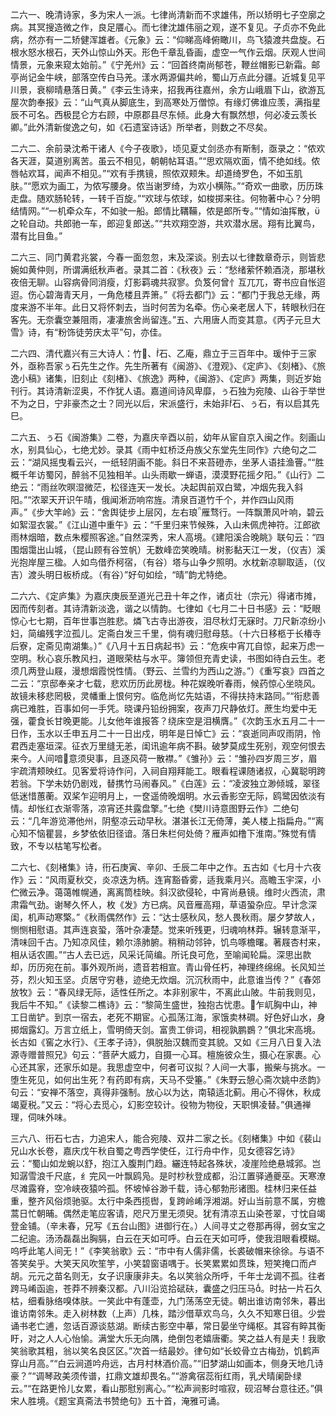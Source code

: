 <!-- { "loadSidebar": true } -->
二六一、晚清诗家，多为宋人一派。七律尚清新而不求雄伟，所以矫明七子空廓之病。其冥搜造微之作，良足餍心。而七律沈雄伟丽之观，遂不复见。子贞亦不免此病，然亦有一二矫健浑雄者。《元象》云：“仰睇高峰俯瞰川，鸟飞猿渡共盘旋。石根水怒水根石，天外山惊山外天。形色千章乱昏画，虚空一气作云烟。厌观人世间情景，元象来窥太始前。”《宁羌州》云：“回首终南尚郁苍，鞭丝帽影已新霜。邮亭尚记金牛峡，部落空传白马羌。漾水两源偏共岭，蜀山万点此分疆。近城复见平川景，衰柳晴悬落日黄。”《李云生诗来，招我再往嘉州，余方山峨眉下山，欲游瓦屋次韵奉报》云：“山气真从脚底生，到高寒处万僧惊。有缘灯佛谁应羡，满指星辰不可名。西极昆仑方右顾，中原郡县尽东倾。此身大有飘然想，何必凌云羡长卿。”此外清新俊逸之句，如《石遗室诗话》所举者，则数之不尽矣。

二六二、余前录沈希干诸人《今子夜歌》，顷见夏丈剑丞亦有斯制，亟录之：“侬欢各天涯，莫道别离苦。虽云不相见，朝朝帖耳语。”“思欢隔欢面，情不绝如线。侬唇帖欢耳，闻声不相见。”“欢有手携镜，照侬双颊朱。却道绮罗色，不如玉肌肤。”“愿欢为画工，为侬写腰身。侬当谢罗绮，为欢小横陈。”“奇欢一曲歌，历历珠走盘。随欢肠轮转，一转千百旋。”“欢球与侬球，如梭掷来往。何物著中心？分明结情网。”“一机牵众车，不如驶一船。郎情比鞲鞴，侬是郎所专。”“情如油挥散，之轮自动。共郎驰一车，郎迎复郎送。”“共欢翔空游，共欢潜水居。翔有比翼鸟，潜有比目鱼。”

二六三、同门黄君兆裳，今春一面忽忽，末及深谈。别去以七律数章奇示，则皆悲婉如黄仲则，所谓满纸秋声者。录其二首：《秋夜》云：“愁绪萦怀赖酒浇，那堪秋夜倍无聊。山容病骨同消瘦，灯影羁魂共寂寥。负笈何曾忄互兀兀，寄书应自怅迢迢。伤心碧海青天月，一角危楼且弄箫。”《将去都门》云：“都门于我总无缘，两度来游不半年。此日又将怀刺去，当时何苦为名牵。伤心亲老居人下，转眼秋归在客先。无奈囊空兼阻雨，凄凄旅舍尚留连。”五、六用唐人而变其意。《丙子元旦大雪》诗，有“粉饰徒劳庆太平”句，亦佳。

二六四、清代嘉兴有三大诗人：竹、石、乙庵，鼎立于三百年中。瑗仲于三家外，亟称吾家ぅ石先生之作。先生所著有《闽游》、《澄观》、《定庐》、《刻楮》、《旅逸小稿》诸集，旧刻止《刻楮》、《旅逸》两种，《闽游》、《定庐》两集，则近岁始刊行。其诗清新涩奥，不作犹人语。嘉道间诗风卑靡，ぅ石独为宛陵、山谷于举世不为之日，宁非豪杰之士？同光以后，宋派盛行，未始非石、ぅ石，有以启其先巳。

二六五、ぅ石《闽游集》二卷，为嘉庆辛酉以前，幼年从宦自京入闽之作。刻画山水，别具仙心，七绝尤妙。录其《雨中虹桥泛舟族父东堂先生同作》六绝句之二云：“湖风摇曳看云兴，一纸轻阴画不能。斜日不来苔磴赤，坐茅人语挂渔罾。”“胜概千年访蜀冈，醉翁不见独相羊。山头雨歇一蝉语，漠漠野花摇夕阳。”《山行》二绝云：“雨丝吹暝湿微茫，松径连天一发长。决起舆前双白鹭，冲烟先我入斜阳。”“浓翠天开识午晴，俄闻淅沥响帘旌。清泉百道竹千个，并作四山风雨声。”《步大竿岭》云：“舍舆徒步上层冈，左右琅雁骛行。一阵飘萧风叶响，碧云如絮湿衣裳。”《江山道中重午》云：“千里归来节候殊，入山未佩虎神符。江郎欲雨林烟暗，数点朱樱照客途。”自然深秀，宋人高境。《建阳溪合晚眺》联句云：“四围烟霭出山城，（昆山顾有谷笠帆）无数峰峦笑晚晴。树影黏天江一发，（仪吉）溪光抱岸屋三楹。人如鸟借乔柯宿，（有谷）塔与山争夕照明。水枕新凉聊取适，（仪吉）渡头明日板桥成。（有谷）”好句如绘，“晴”韵尤特绝。

二六六、《定庐集》为嘉庆庚辰至道光己丑十年之作，诸贞壮（宗元）得诸市摊，因而传刻者。其诗清新淡逸，谐之以情韵。七律如《七月二十日书感》云：“眨眼惊心七七期，百年世事岂胜悲。燐飞古寺出游夜，泪尽秋灯无寐时。刀尺新凉纷小妇，简编残字泣孤儿。定斋白发三千里，倘有魂归慰母慈。（十六日移柩于长椿寺后寮，定斋见南湖集。）”《八月十五日病起书》云：“危疾中宵兀自惊，起来万虑一空明。秋心哀乐教风扫，道眼荣枯与水平。簿领但充青史读，书图如待白云生。老须几两登山屐，漫想烟霞悦性情。（野云、兰雪约为西山之游。”）《重写哀》四首之二云：“京邸奉亲才七载，悲欢历历此房栊。种花娱晚听春雨，候药惊心坐晓风。故镜未移悲罔极，灵幡重上恨何穷。临危尚忆先姑语，不得扶持末路同。”“衔悲善病已难胜，百事如何一手凭。晓课丹铅纷拥案，夜声刀尺静依灯。蔗生均爱中无强，藿食长甘晚更能。儿女他年谁报答？绕床空是泪横膺。”《次韵玉水五月二十一日作，玉水以壬申五月二十一日出戍，明年是日悼亡》云：“哀逝同声叹雨阴，怜君西走塞垣深。征衣万里缝无恙，闺讯逾年病不斟。破梦莫成生死别，观空何恨去来今。人间喑意须臾事，且逐风荷一散襟。”《雏孙》云：“雏孙四岁周三岁，眉宇疏清颊映红。见客爱将诗作问，入祠自翔拜能工。眼看程课随诸叔，心冀聪明跨若翁。下学未妨仍剧戏，替携竹马闹春风。”《白莲》云：“凌波独立渺倾城，翠径低迷惜蕙蘅。双桨乍迎明月上，一奁遥倚晚烟明。水云香影空无际，鸥鹭因依淡有情。却怅红衣渐零落，凉宵还共露盘擎。”七绝《樊川诗意图野云作》二绝句云：“几年游览滞他州，阴壑凉云动早秋。湛湛长江无倚薄，美人楼上指扁舟。”“离心知不恼瞿昙，乡梦依依旧径谙。落日朱栏何处倚？雁声如橹下淮南。”殊觉有情致，不专以枯笔写松者。

二六七、《刻楮集》诗，衎石庚寅、辛卯、壬辰二年中之作。五古如《七月十六夜作》云：“风雨夏秋交，炎凉迭为柄。连宵豁昏雾，适我乘月兴。高瞻玉宇深，小伫微云净。蔼蔼帷幌通，离离筒桂映。斜汉欲侵轮，中宵尚悬镜。维时火西流，肃肃霜气劲。谢琴久怀人，枚《发》方已病。风音雁高翔，草语蛩杂应。早计念深闺，机声动寒檠。”《秋雨偶然作》云：“达士感秋风，愁人畏秋雨。屡夕梦故人，恻恻相慰语。其声连哀蛩，落叶杂凄楚。觉来听残更，归魂响林莽。辗转意渐平，清味回千古。乃知凉风佳，赖尔涤肺腑。稍稍动邻钟，饥鸟啄檐曙。著屐杏村来，相从话农圃。”“古人去已远，风采讬简编。所讬良可危，至喻闻轮扁。深思出款却，历历宛在前。事外观所尚，遗音若相宣。青山骨任朽，神理终绵绵。长风知兰芬，烈火知玉坚。贞居守穷巷，迹绝无炊烟。沉沉秋雨中，此意谁当传？”《春郊放牧》云：“春风绿无际，适性任所之。本非别家牛，不离此山陂。牛前我则见，我后牛不知。”《读黎二樵诗》云：“黎简生盛世，独抱古忧患。乍屼胸中山，神工日凿铲。到京一宿去，老死不期宦。心孤荡江海，家饿卖林磵。好色好山水，身掷烟露幻。万言立纸上，雪明倚天剑。富贵工俳词，相视孰鹏鷃？”俱北宋高境。长古如《窖之水行》、《王孝子诗》，俱脱胎汉魏而变其貌。又如《三月八日复入法源寺赠普照兄》句云：“菩萨大威力，自摄一心耳。檀施彼众生，摄心在家裹。心心还其家，还家乐如是。我思虚空中，何者可议拟？人间一大事，搬柴与挑水。一堕生死见，如何出生死？有药即有病，天马不受箠。”《朱野云憩心斋次姚中丞韵》句云：“安禅不落空，真得非强制。放心以为达，南辕适北蓟。用心不得休，秋成竭夏税。”又云：“将心去觅心，幻影空较计。役物为物役，天职惧凌替。”俱通禅理，伺味外味。

三六八、衎石七古，力追宋人，能合宛陵、双井二家之长。《刻楮集》中如《裴山兄山水长卷，嘉庆戊午秋自蜀之粤西学使任，江行舟中作，见女德容乞诗》云：“蜀山如龙蜿以舒，抱江入腹荆门趋。纚连特起各殊状，凌崖险绝悬城郛。岂知潺雪浪千尺底，纟完风一叶飘鸥凫。是时杪秋登成都，沿江置驿通夔巫。天寒潦尽滩露脊，空冷峡夜猿吟孤。怀坡悼谷渺千载，诗心郁勃形诸图。桂林归来任益重，整齐风俗烦驰驱。太行中条西揽辔，复跨岭崤浮湘湖。好山当前意不属，穷檐蒿日忙朝晡。偶然走笔应客请，咫尺万里无须臾。犹有清凉五山染苍翠，寸忱自竭登金铺。（辛未春，兄写《五台山图》进御行在。）人间寻丈之卷那再得，弱女宝之二纪逾。汤汤磊磊出胸膈，白云在天如可呼。白云在天如可呼，使我泪眼看模糊。呜呼此笔人间无！”《李笑翁歌》云：“市中有人儒非儒，长裘破帽来徐徐。与语不答笑矣乎。大笑天风吹笙竽，小笑碧窗语喁于。长笑累累如贯珠，短笑掩口而卢胡。元元之苗名则无，女子识康康非夫。名以笑翁众所呼，千年士龙调不孤。往者跨马崤函逾，苍莽不辨秦汉都。八川沿览拾碔砆，囊盛之归压马。时拈一片石久枯，细看脉络嗅体肤。一笑此中有蓬壶，九门荡荡空无徒。朝出谁访南邻朱，暮出谁访南邻朱。走入树林数（上声）几株，踏沙借草欢鸟乌，久久不知寒日徂。少尝诵书老亡逋，忽话百源谈慈湖。断续古影空中摹，常日晏坐守绳枢。其容有睟其衡盱，对之人人心怡愉。满堂大乐无向隅，绝倒包老嬉唐衢。笑之益人有是夫！我歌笑翁歌其粗，翁以笑名良区区。”次首一结最妙。律句如“长蛟骨立古梅劲，饥鹤声穿山月高。”“白云涧道吟舟远，古月村林酒价高。”“旧梦湖山如画本，侧身天地几诗豪？”“调琴政美须传谱，扛鼎文雄却畏名。”“游禽宿蕊衔红雨，乳犬晴阑卧绿云。”“在路更怜儿女累，看山那慰别离心。”“松声涧影时喧寂，砚沼琴台意往还。”俱宋人胜境。《题宝真斋法书赞绝句》五十首，淹雅可诵。

